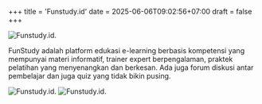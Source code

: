 +++
title = 'Funstudy.id'
date = 2025-06-06T09:02:56+07:00
draft = false
+++

![Funstudy.id.](/images/funstudy.id-01.png)

FunStudy adalah platform edukasi e-learning berbasis kompetensi yang mempunyai materi informatif, trainer expert berpengalaman, praktek pelatihan yang menyenangkan dan berkesan. Ada juga forum diskusi antar pembelajar dan juga quiz yang tidak bikin pusing.

![Funstudy.id.](/images/funstudy.id-02.png)
![Funstudy.id.](/images/funstudy.id-03.png)
